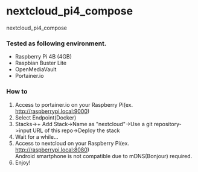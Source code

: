 # nextcloud_pi4_compose
nextcloud_pi4_compose

### Tested as following environment.
- Raspberry Pi 4B (4GB)
- Raspbian Buster Lite
- OpenMediaVault
- Portainer.io

### How to
1. Access to portainer.io on your Raspberry Pi(ex. http://raspberrypi.local:9000)  
1. Select Endpoint(Docker)  
1. Stacks->+ Add Stack->Name as "nextcloud"->Use a git repository->input URL of this repo->Deploy the stack
1. Wait for a while...
1. Access to nextcloud on your Raspberry Pi(ex. http://raspberrypi.local:8080)   
  Android smartphone is not compatible due to mDNS(Bonjour) required.  
1. Enjoy!

